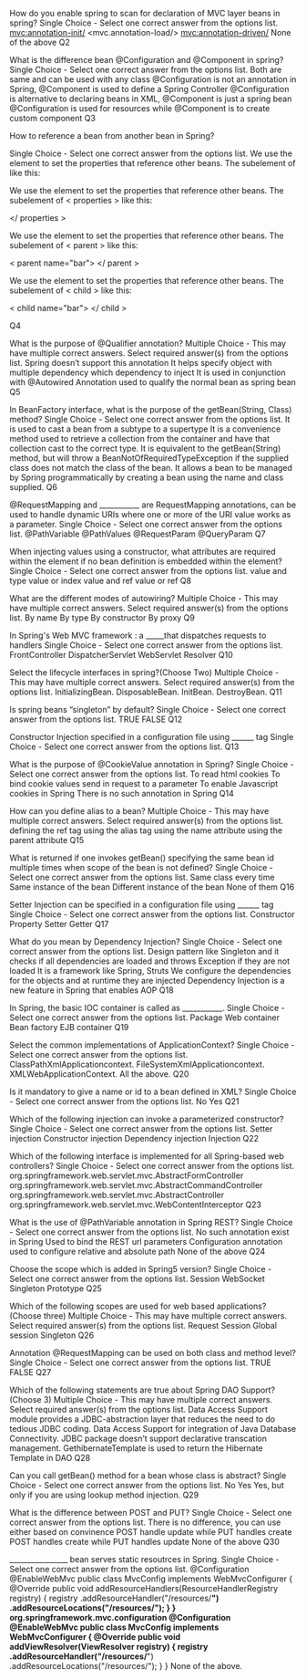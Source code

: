 How do you enable spring to scan for declaration of MVC layer beans in spring?
Single Choice - Select one correct answer from the options list.
<mvc:annotation-init/>
<mvc.annotation-load/>
<mvc:annotation-driven/>
None of the above
Q2

 
What is the difference bean @Configuration and @Component in spring?
Single Choice - Select one correct answer from the options list.
Both are same and can be used with any class
@Configuration is not an annotation in Spring, @Component is used to define a Spring Controller
@Configuration is alternative to declaring beans in XML, @Component is just a spring bean
@Configuration is used for resources while @Component is to create custom component
Q3

 
How to reference a bean from another bean in Spring?

Single Choice - Select one correct answer from the options list.
We use the <property> element to set the properties that reference other beans. The <ref> subelement of <property> like this:

 <bean id="foo"
   class="com.Foo">
  <property name="bar">
   <ref bean="bar"/>
  </property>
 </bean>

We use the <properties> element to set the properties that reference other beans. The <ref> subelement of < properties > like this:

 <bean id="foo"
   class="com.Foo">
  <properties name="bar">
   <ref bean="bar"/>
  </ properties >
 </bean>

We use the <parent> element to set the properties that reference other beans. The <ref> subelement of < parent > like this:

 <bean id="foo"
   class="com.Foo">
  < parent name="bar">
   <ref bean="bar"/>
  </ parent >
 </bean>

We use the <child> element to set the properties that reference other beans. The <ref> subelement of < child > like this:

 <bean id="foo"
   class="com.Foo">
  < child name="bar">
   <ref bean="bar"/>
  </ child >
 </bean>

Q4

 
What is the purpose of @Qualifier annotation?
Multiple Choice - This may have multiple correct answers. Select required answer(s) from the options list.
Spring doesn’t support this annotation
It helps specify object with multiple dependency which dependency to inject
It is used in conjunction with @Autowired
Annotation used to qualify the normal bean as spring bean
Q5

 
In BeanFactory interface, what is the purpose of the getBean(String, Class) method?
Single Choice - Select one correct answer from the options list.
It is used to cast a bean from a subtype to a supertype
It is a convenience method used to retrieve a collection from the container and have that collection cast to the correct type.
It is equivalent to the getBean(String) method, but will throw a BeanNotOfRequiredTypeException if the supplied class does not match the class of the bean.
It allows a bean to be managed by Spring programmatically by creating a bean using the name and class supplied.
Q6

 
@RequestMapping and ___________ are RequestMapping annotations, can be used to handle dynamic URIs where one or more of the URI value works as a parameter.
Single Choice - Select one correct answer from the options list.
@PathVariable
@PathValues
@RequestParam
@QueryParam
Q7

 
When injecting values using a constructor, what attributes are required within the <constructor-arg> element if no bean definition is embedded within the <constructor-arg> element?
Single Choice - Select one correct answer from the options list.
value and type
value or index
value and ref
value or ref
Q8

 
What are the different modes of autowiring?
Multiple Choice - This may have multiple correct answers. Select required answer(s) from the options list.
By name
By type
By constructor
By proxy
Q9

 
In Spring's Web MVC framework : a _____that dispatches requests to handlers
Single Choice - Select one correct answer from the options list.
FrontController
DispatcherServlet
WebServlet
Resolver
Q10

 
Select the lifecycle interfaces in spring?(Choose Two)
Multiple Choice - This may have multiple correct answers. Select required answer(s) from the options list.
InitializingBean.
DisposableBean.
InitBean.
DestroyBean.
Q11

 
Is spring beans “singleton” by default?
Single Choice - Select one correct answer from the options list.
TRUE
FALSE
Q12

 
Constructor Injection specified in a configuration file using ______ tag
Single Choice - Select one correct answer from the options list.
<ref>
<property>
<bean>
<constructor-arg>
Q13

 
What is the purpose of @CookieValue annotation in Spring?
Single Choice - Select one correct answer from the options list.
To read html cookies
To bind cookie values send in request to a parameter
To enable Javascript cookies in Spring
There is no such annotation in Spring
Q14

 
How can you define alias to a bean?
Multiple Choice - This may have multiple correct answers. Select required answer(s) from the options list.
defining the ref tag
using the alias tag
using the name attribute
using the parent attribute
Q15

 
What is returned if one invokes getBean() specifying the same bean id multiple times when scope of the bean is not defined?
Single Choice - Select one correct answer from the options list.
Same class every time
Same instance of the bean
Different instance of the bean
None of them
Q16

 
Setter Injection can be specified in a configuration file using ______ tag
Single Choice - Select one correct answer from the options list.
Constructor
Property
Setter
Getter
Q17

 
What do you mean by Dependency Injection?
Single Choice - Select one correct answer from the options list.
Design pattern like Singleton and it checks if all dependencies are loaded and throws Exception if they are not loaded
It is a framework like Spring, Struts
We configure the dependencies for the objects and at runtime they are injected
Dependency Injection is a new feature in Spring that enables AOP
Q18

 
In Spring, the basic IOC container is called as ___________.
Single Choice - Select one correct answer from the options list.
Package
Web container
Bean factory
EJB container
Q19

 
Select the common implementations of ApplicationContext?
Single Choice - Select one correct answer from the options list.
ClassPathXmlApplicationcontext.
FileSystemXmlApplicationcontext.
XMLWebApplicationContext.
All the above.
Q20

 
Is it mandatory to give a name or id to a bean defined in XML?
Single Choice - Select one correct answer from the options list.
No
Yes
Q21

 
Which of the following injection can invoke a parameterized constructor?
Single Choice - Select one correct answer from the options list.
Setter injection
Constructor injection
Dependency injection
Injection
Q22

 
Which of the following interface is implemented for all Spring-based web controllers?
Single Choice - Select one correct answer from the options list.
org.springframework.web.servlet.mvc.AbstractFormController
org.springframework.web.servlet.mvc.AbstractCommandController
org.springframework.web.servlet.mvc.AbstractController
org.springframework.web.servlet.mvc.WebContentInterceptor
Q23

 
What is the use of @PathVariable annotation in Spring REST?
Single Choice - Select one correct answer from the options list.
No such annotation exist in Spring
Used to bind the REST url parameters
Configuration annotation used to configure relative and absolute path
None of the above
Q24

 
Choose the scope which is added in Spring5 version?
Single Choice - Select one correct answer from the options list.
Session
WebSocket
Singleton
Prototype
Q25

 
Which of the following scopes are used for web based applications? (Choose three)
Multiple Choice - This may have multiple correct answers. Select required answer(s) from the options list.
Request
Session
Global session
Singleton
Q26

 
Annotation @RequestMapping can be used on both class and method level?
Single Choice - Select one correct answer from the options list.
TRUE
FALSE
Q27

 
Which of the following statements are true about Spring DAO Support? (Choose 3)
Multiple Choice - This may have multiple correct answers. Select required answer(s) from the options list.
Data Access Support module provides a JDBC-abstraction layer that reduces the need to do  tedious JDBC coding.
Data Access Support for integration of Java Database Connectivity.
JDBC package doesn’t support declarative transcation management.
GethibernateTemplate is used to return the Hibernate Template in DAO
Q28

 
Can you call getBean() method for a bean whose class is abstract?
Single Choice - Select one correct answer from the options list.
No
Yes
Yes, but only if you are using lookup method injection.
Q29

 
What is the difference between POST and PUT?
Single Choice - Select one correct answer from the options list.
There is no difference, you can use either based on convinence
POST handle update while PUT handles create
POST handles create while PUT handles update
None of the above
Q30

 
________________ bean serves static resoutrces in Spring.
Single Choice - Select one correct answer from the options list.
@Configuration
@EnableWebMvc
public class MvcConfig implements WebMvcConfigurer {
    @Override
    public void addResourceHandlers(ResourceHandlerRegistry registry) {
        registry
          .addResourceHandler("/resources/**")
          .addResourceLocations("/resources/"); 
    }
}
org.springframework.mvc.configuration
@Configuration
@EnableWebMvc
public class MvcConfig implements WebMvcConfigurer {
    @Override
    public void addViewResolver(ViewResolver registry) {
        registry
          .addResourceHandler("/resources/**")
          .addResourceLocations("/resources/"); 
    }
}
None of the above.
